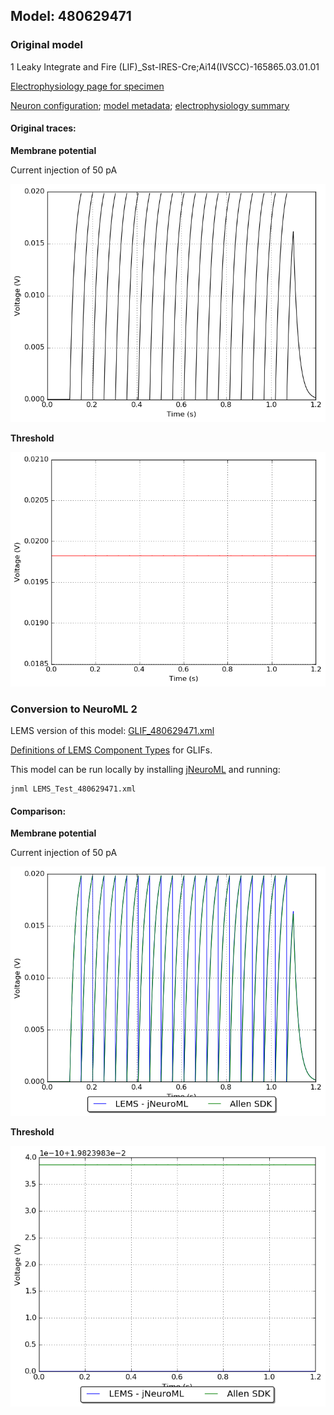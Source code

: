 
## Model: 480629471

### Original model

1 Leaky Integrate and Fire (LIF)_Sst-IRES-Cre;Ai14(IVSCC)-165865.03.01.01

[Electrophysiology page for specimen](http://celltypes.brain-map.org/mouse/experiment/electrophysiology/464198958)

[Neuron configuration](neuron_config.json); [model metadata](model_metadata.json); [electrophysiology summary](ephys_sweeps.json)

#### Original traces:

**Membrane potential**

Current injection of 50 pA

![Original](MembranePotential_50pA.png)

**Threshold**

![Threshold](Threshold_50pA.png)

### Conversion to NeuroML 2

LEMS version of this model: [GLIF_480629471.xml](GLIF_480629471.xml)

[Definitions of LEMS Component Types](../GLIFs.xml) for GLIFs.

This model can be run locally by installing [jNeuroML](https://github.com/NeuroML/jNeuroML) and running:

    jnml LEMS_Test_480629471.xml

#### Comparison:

**Membrane potential**

Current injection of 50 pA

![Comparison](Comparison_50pA.png)

**Threshold**

![Comparison](Comparison_Threshold_50pA.png)
